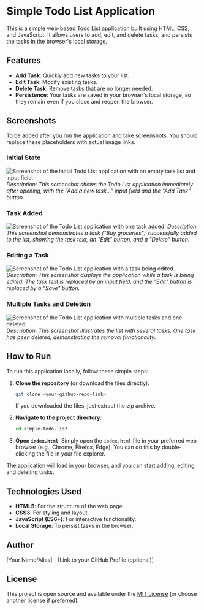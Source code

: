 # Simple Todo List Application

This is a simple web-based Todo List application built using HTML, CSS, and JavaScript. It allows users to add, edit, and delete tasks, and persists the tasks in the browser's local storage.

## Features

- **Add Task**: Quickly add new tasks to your list.
- **Edit Task**: Modify existing tasks.
- **Delete Task**: Remove tasks that are no longer needed.
- **Persistence**: Your tasks are saved in your browser's local storage, so they remain even if you close and reopen the browser.

## Screenshots

To be added after you run the application and take screenshots. You should replace these placeholders with actual image links.

### Initial State

![Screenshot of the initial Todo List application with an empty task list and input field.](path/to/screenshot-initial.png)
_Description: This screenshot shows the Todo List application immediately after opening, with the "Add a new task..." input field and the "Add Task" button._

### Task Added

![Screenshot of the Todo List application with one task added.](path/to/screenshot-task-added.png)
_Description: This screenshot demonstrates a task ("Buy groceries") successfully added to the list, showing the task text, an "Edit" button, and a "Delete" button._

### Editing a Task

![Screenshot of the Todo List application with a task being edited.](path/to/screenshot-editing-task.png)
_Description: This screenshot displays the application while a task is being edited. The task text is replaced by an input field, and the "Edit" button is replaced by a "Save" button._

### Multiple Tasks and Deletion

![Screenshot of the Todo List application with multiple tasks and one deleted.](path/to/screenshot-multiple-tasks-deleted.png)
_Description: This screenshot illustrates the list with several tasks. One task has been deleted, demonstrating the removal functionality._

## How to Run

To run this application locally, follow these simple steps:

1.  **Clone the repository** (or download the files directly):

    ```bash
    git clone <your-github-repo-link>
    ```

    If you downloaded the files, just extract the zip archive.

2.  **Navigate to the project directory**:

    ```bash
    cd simple-todo-list
    ```

3.  **Open `index.html`**:
    Simply open the `index.html` file in your preferred web browser (e.g., Chrome, Firefox, Edge). You can do this by double-clicking the file in your file explorer.

The application will load in your browser, and you can start adding, editing, and deleting tasks.

## Technologies Used

- **HTML5**: For the structure of the web page.
- **CSS3**: For styling and layout.
- **JavaScript (ES6+)**: For interactive functionality.
- **Local Storage**: To persist tasks in the browser.

## Author

[Your Name/Alias] - [Link to your GitHub Profile (optional)]

## License

This project is open source and available under the [MIT License](LICENSE) (or choose another license if preferred).
